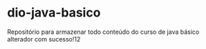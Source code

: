 # dio-java-basico
Repositório para armazenar todo conteúdo do curso de java básico
alterador com sucesso!12
